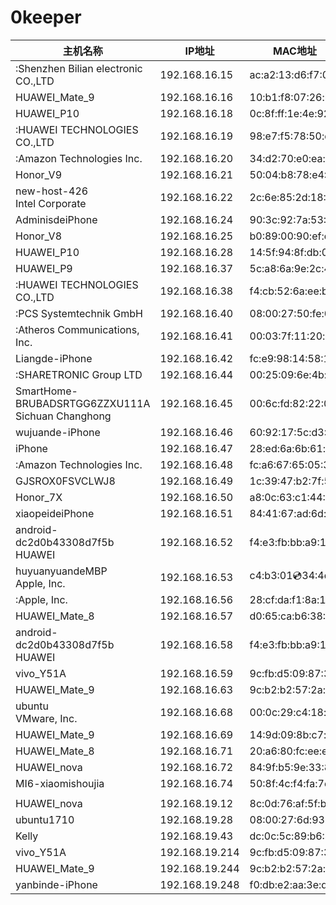 

# 0keeper

主机名称                                                 | IP地址         | MAC地址          
--------------------------------------------------------|----------------|-------------------
:Shenzhen Bilian electronic CO.,LTD                     | 192.168.16.15  | ac:a2:13:d6:f7:0a
HUAWEI_Mate_9	                                        | 192.168.16.16  | 10:b1:f8:07:26:b6 
HUAWEI_P10                                              | 192.168.16.18  | 0c:8f:ff:1e:4e:92
:HUAWEI TECHNOLOGIES CO.,LTD                            | 192.168.16.19  | 98:e7:f5:78:50:dd
:Amazon Technologies Inc.                               | 192.168.16.20  | 34:d2:70:e0:ea:33
Honor_V9                                                | 192.168.16.21  | 50:04:b8:78:e4:04
new-host-426<br>Intel Corporate                         | 192.168.16.22  | 2c:6e:85:2d:18:74
AdminisdeiPhone                                         | 192.168.16.24  | 90:3c:92:7a:53:9c
Honor_V8                                                | 192.168.16.25  | b0:89:00:90:ef:df
HUAWEI_P10                                              | 192.168.16.28  | 14:5f:94:8f:db:02
HUAWEI_P9                                               | 192.168.16.37  | 5c:a8:6a:9e:2c:43
:HUAWEI TECHNOLOGIES CO.,LTD                            | 192.168.16.38  | f4:cb:52:6a:ee:b6
:PCS Systemtechnik GmbH                                 | 192.168.16.40  | 08:00:27:50:fe:05
:Atheros Communications, Inc.                           | 192.168.16.41  | 00:03:7f:11:20:ce
Liangde-iPhone                                          | 192.168.16.42  | fc:e9:98:14:58:1f
:SHARETRONIC Group LTD                                  | 192.168.16.44  | 00:25:09:6e:4b:3c
SmartHome-BRUBADSRTGG6ZZXU111A<br>Sichuan Changhong     | 192.168.16.45  | 00:6c:fd:82:22:0d
wujuande-iPhone                                         | 192.168.16.46  | 60:92:17:5c:d3:9b
iPhone                                                  | 192.168.16.47  | 28:ed:6a:6b:61:c4
:Amazon Technologies Inc.                               | 192.168.16.48  | fc:a6:67:65:05:3f
GJSROX0FSVCLWJ8                                         | 192.168.16.49  | 1c:39:47:b2:7f:54
Honor_7X                                                | 192.168.16.50  | a8:0c:63:c1:44:0f
xiaopeideiPhone                                         | 192.168.16.51  | 84:41:67:ad:6d:7c
android-dc2d0b43308d7f5b<br>HUAWEI                      | 192.168.16.52  | f4:e3:fb:bb:a9:1d
huyuanyuandeMBP<br>Apple, Inc.                          | 192.168.16.53  | c4:b3:01:cd:34:4d
:Apple, Inc.                                            | 192.168.16.56  | 28:cf:da:f1:8a:1e
HUAWEI_Mate_8                                           | 192.168.16.57  | d0:65:ca:b6:38:2d
android-dc2d0b43308d7f5b<br>HUAWEI                      | 192.168.16.58  | f4:e3:fb:bb:a9:1d
vivo_Y51A                                               | 192.168.16.59  | 9c:fb:d5:09:87:30	
HUAWEI_Mate_9                                           | 192.168.16.63  | 9c:b2:b2:57:2a:e6
ubuntu<br>VMware, Inc.                                  | 192.168.16.68  | 00:0c:29:c4:18:f1
HUAWEI_Mate_9                                           | 192.168.16.69  | 14:9d:09:8b:c7:be
HUAWEI_Mate_8                                           | 192.168.16.71  | 20:a6:80:fc:ee:e2
HUAWEI_nova                                             | 192.168.16.72  | 84:9f:b5:9e:33:81
MI6-xiaomishoujia                                       | 192.168.16.74  | 50:8f:4c:f4:fa:7e
                                                        |                |
HUAWEI_nova                                             | 192.168.19.12  | 8c:0d:76:af:5f:b8                               
ubuntu1710                                              | 192.168.19.28  | 08:00:27:6d:93:d5         
Kelly                                                   | 192.168.19.43  | dc:0c:5c:89:b6:42
vivo_Y51A                                               | 192.168.19.214 | 9c:fb:d5:09:87:30
HUAWEI_Mate_9                                           | 192.168.19.244 | 9c:b2:b2:57:2a:e6
yanbinde-iPhone                                         | 192.168.19.248 | f0:db:e2:aa:3e:d1	                               
